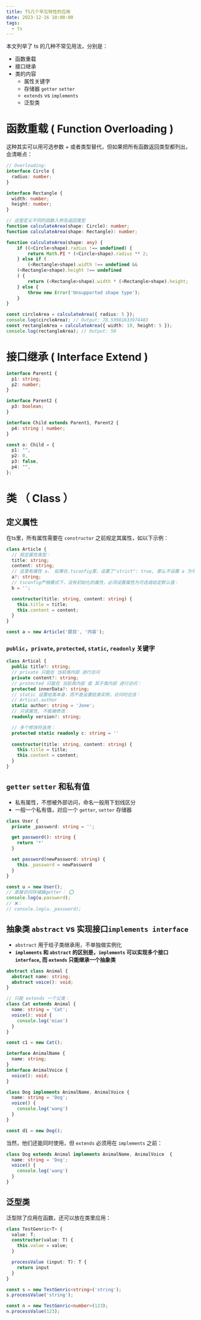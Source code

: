 ```yaml
---
title: TS几个罕见特性的应用
date: 2023-12-16 10:00:00
tags:
  - ts
---
```


本文列举了 ts 的几种不常见用法，分别是：
- 函数重载
- 接口继承
- 类的内容
  - 属性关键字
  - 存储器 `getter` `setter`
  - `extends` vs `implements`
  - 泛型类

<!-- more -->

# 函数重载 ( Function Overloading )

这种其实可以用可选参数 + 或者类型替代，但如果把所有函数返回类型都列出，会清晰点：

```ts
// Overloading:
interface Circle {
  radius: number;
}

interface Rectangle {
  width: number;
  height: number;
}

// 这里定义不同的函数入参及返回类型
function calculateArea(shape: Circle): number;
function calculateArea(shape: Rectangle): number;

function calculateArea(shape: any) {
	if ((<Circle>shape).radius !== undefined) {
		return Math.PI * (<Circle>shape).radius ** 2;
	} else if (
		(<Rectangle>shape).width !== undefined &&
    (<Rectangle>shape).height !== undefined
	) {
		return (<Rectangle>shape).width * (<Rectangle>shape).height;
	} else {
		throw new Error('Unsupported shape type');
	}
}

const circleArea = calculateArea({ radius: 5 });
console.log(circleArea); // Output: 78.53981633974483
const rectangleArea = calculateArea({ width: 10, height: 5 });
console.log(rectangleArea); // Output: 50

```

# 接口继承 ( Interface Extend )

```ts
interface Parent1 {
  p1: string;
  p2: number;
}

interface Parent2 {
  p3: boolean;
}

interface Child extends Parent1, Parent2 {
  p4: string | number;
}

const o: Child = {
  p1: "",
  p2: 0,
  p3: false,
  p4: "",
};
```

# 类 （ Class ） 

## 定义属性

在ts里，所有属性需要在 `constructor` 之前规定其属性，如以下示例：

```ts
class Article {
  // 规定属性类型：
  title: string;
  content: string;
  // 这里有属性 a， 如果在.tsconfig里，设置了"strict": true, 那么不设置 a 为可选属性则会报错。
  a?: string;
  // tsconfig严格模式下，没有初始化的属性，必须设置属性为可选或给定默认值：
  b = '';

  constructor(title: string, content: string) {
    this.title = title;
    this.content = content;
  }
}

const a = new Article('题目', '内容');

```

### `public`，`private`, `protected`, `static`, `readonly` 关键字

```ts
class Artical {
  public title?: string;
  // private 只能在 当前类内部 进行访问
  private content?: string;
  // protected 只能在 当前类内部 或 其子类内部 进行访问：
  protected innerData?: string;
  // static 设置给类本身，而不是设置给类实例，访问时应该：
  // Artical.author
  static author: string = 'Jone';
  // 只读属性, 不能被修改：
  readonly version?: string;

  // 多个修饰符连用：
  protected static readonly c: string = ''
  
  constructor(title: string, content: string) {
    this.title = title;
    this.content = content;
  }
}
```

## `getter` `setter` 和私有值

- 私有属性，不想被外部访问，命名一般用下划线区分
- 一般一个私有值，对应一个 `getter`, `setter` 存储器

```ts
class User {
  private _password: string = '';

  get password(): string {
    return '*'
  }

  set password(newPassword: string) {
    this._password = newPassword
  }
}

const u = new User();
// 直接访问存储器getter： ⭕️
console.log(u.password);
// ❌：
// console.log(u._password);
```

## 抽象类 `abstract` vs 实现接口`implements interface`
- `abstract` 用于给子类继承用，不单独做实例化
- **`implements` 和 `abstract` 的区别是，`implements` 可以实现多个接口 `interface`, 而 `extends` 只能继承一个抽象类**

```ts
abstract class Animal {
  abstract name: string;
  abstract voice(): void;
}

// 只能 extends 一个父类：
class Cat extends Animal {
  name: string = 'Cat';
  voice(): void {
    console.log('miao')
  }
}

const c1 = new Cat();

interface AnimalName {
  name: string;
}
interface AnimalVoice {
  voice(): void;
}

class Dog implements AnimalName, AnimalVoice {
  name: string = 'Dog';
  voice() {
    console.log('wang')
  }
}

const d1 = new Dog();
```

当然，他们还能同时使用，但 `extends` 必须用在 `implements` 之前：

```ts
class Dog extends Animal implements AnimalName, AnimalVoice  {
  name: string = 'Dog';
  voice() {
    console.log('wang')
  }
}
```

## 泛型类

泛型除了应用在函数，还可以放在类里应用：

```ts
class TestGenric<T> {
  value: T;
  constructor(value: T) {
    this.value = value;
  }

  processValue (input: T): T {
    return input
  }
}

const s = new TestGenric<string>('string');
s.processValue('string');

const n = new TestGenric<number>(123);
n.processValue(123);
```
